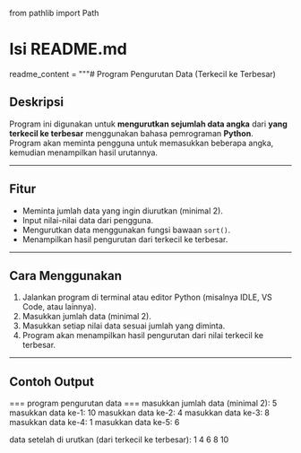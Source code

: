 from pathlib import Path

# Isi README.md
readme_content = """#  Program Pengurutan Data (Terkecil ke Terbesar)

##  Deskripsi  
Program ini digunakan untuk **mengurutkan sejumlah data angka** dari **yang terkecil ke terbesar** menggunakan bahasa pemrograman **Python**.  
Program akan meminta pengguna untuk memasukkan beberapa angka, kemudian menampilkan hasil urutannya.

---

##  Fitur
- Meminta jumlah data yang ingin diurutkan (minimal 2).  
- Input nilai-nilai data dari pengguna.  
- Mengurutkan data menggunakan fungsi bawaan `sort()`.  
- Menampilkan hasil pengurutan dari terkecil ke terbesar.

---

## Cara Menggunakan
1. Jalankan program di terminal atau editor Python (misalnya IDLE, VS Code, atau lainnya).  
2. Masukkan jumlah data (minimal 2).  
3. Masukkan setiap nilai data sesuai jumlah yang diminta.  
4. Program akan menampilkan hasil pengurutan dari nilai terkecil ke terbesar.

---

##  Contoh Output

=== program pengurutan data ===
masukkan jumlah data (minimal 2): 5
masukkan data ke-1: 10
masukkan data ke-2: 4
masukkan data ke-3: 8
masukkan data ke-4: 1
masukkan data ke-5: 6

data setelah di urutkan (dari terkecil ke terbesar):
1
4
6
8
10

